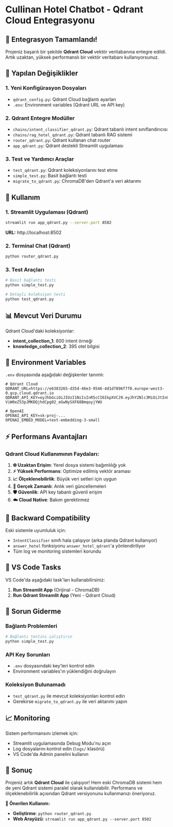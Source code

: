 # Cullinan Hotel Chatbot - Qdrant Cloud Entegrasyonu

## 🎉 Entegrasyon Tamamlandı!

Projeniz başarılı bir şekilde **Qdrant Cloud** vektör veritabanına entegre edildi. Artık uzaktan, yüksek performanslı bir vektör veritabanı kullanıyorsunuz.

## 🔧 Yapılan Değişiklikler

### 1. Yeni Konfigürasyon Dosyaları
- `qdrant_config.py`: Qdrant Cloud bağlantı ayarları
- `.env`: Environment variables (Qdrant URL ve API key)

### 2. Qdrant Entegre Modüller
- `chains/intent_classifier_qdrant.py`: Qdrant tabanlı intent sınıflandırıcısı
- `chains/rag_hotel_qdrant.py`: Qdrant tabanlı RAG sistemi
- `router_qdrant.py`: Qdrant kullanan chat router
- `app_qdrant.py`: Qdrant destekli Streamlit uygulaması

### 3. Test ve Yardımcı Araçlar
- `test_qdrant.py`: Qdrant koleksiyonlarını test etme
- `simple_test.py`: Basit bağlantı testi
- `migrate_to_qdrant.py`: ChromaDB'den Qdrant'a veri aktarımı

## 🚀 Kullanım

### 1. Streamlit Uygulaması (Qdrant)
```bash
streamlit run app_qdrant.py --server.port 8502
```
**URL:** http://localhost:8502

### 2. Terminal Chat (Qdrant)
```bash
python router_qdrant.py
```

### 3. Test Araçları
```bash
# Basit bağlantı testi
python simple_test.py

# Detaylı koleksiyon testi
python test_qdrant.py
```

## 📊 Mevcut Veri Durumu

Qdrant Cloud'daki koleksiyonlar:
- **intent_collection_1**: 800 intent örneği
- **knowledge_collection_2**: 395 otel bilgisi

## 🔑 Environment Variables

`.env` dosyasında aşağıdaki değişkenler tanımlı:

```env
# Qdrant Cloud
QDRANT_URL=https://e6383265-d35d-46e3-9546-4d1d7896f7f0.europe-west3-0.gcp.cloud.qdrant.io
QDRANT_API_KEY=eyJhbGciOiJIUzI1NiIsInR5cCI6IkpXVCJ9.eyJhY2Nlc3MiOiJtIn0.-ViW0eZ53pJMKDQjhdCpg02_eGwNySXF68BmqoyjYWU

# OpenAI
OPENAI_API_KEY=sk-proj-...
OPENAI_EMBED_MODEL=text-embedding-3-small
```

## ⚡ Performans Avantajları

### Qdrant Cloud Kullanımının Faydaları:
1. **🌐 Uzaktan Erişim**: Yerel dosya sistemi bağımlılığı yok
2. **⚡ Yüksek Performans**: Optimize edilmiş vektör araması
3. **📈 Ölçeklenebilirlik**: Büyük veri setleri için uygun
4. **🔄 Gerçek Zamanlı**: Anlık veri güncellemeleri
5. **🛡️ Güvenlik**: API key tabanlı güvenli erişim
6. **☁️ Cloud Native**: Bakım gerektirmez

## 🔄 Backward Compatibility

Eski sistemle uyumluluk için:
- `IntentClassifier` sınıfı hala çalışıyor (arka planda Qdrant kullanıyor)
- `answer_hotel` fonksiyonu `answer_hotel_qdrant`'a yönlendiriliyor
- Tüm log ve monitoring sistemleri korundu

## 🎯 VS Code Tasks

VS Code'da aşağıdaki task'ları kullanabilirsiniz:

1. **Run Streamlit App** (Orijinal - ChromaDB)
2. **Run Qdrant Streamlit App** (Yeni - Qdrant Cloud)

## 🐛 Sorun Giderme

### Bağlantı Problemleri
```bash
# Bağlantı testini çalıştırın
python simple_test.py
```

### API Key Sorunları
- `.env` dosyasındaki key'leri kontrol edin
- Environment variables'ın yüklendiğini doğrulayın

### Koleksiyon Bulunamadı
- `test_qdrant.py` ile mevcut koleksiyonları kontrol edin
- Gerekirse `migrate_to_qdrant.py` ile veri aktarımı yapın

## 📈 Monitoring

Sistem performansını izlemek için:
- Streamlit uygulamasında Debug Modu'nu açın
- Log dosyalarını kontrol edin (`logs/` klasörü)
- VS Code'da Admin panelini kullanın

## 🎊 Sonuç

Projeniz artık **Qdrant Cloud** ile çalışıyor! Hem eski ChromaDB sistemi hem de yeni Qdrant sistemi paralel olarak kullanılabilir. Performans ve ölçeklenebilirlik açısından Qdrant versiyonunu kullanmanızı öneriyoruz.

**🎯 Önerilen Kullanım:**
- **Geliştirme**: `python router_qdrant.py`
- **Web Arayüzü**: `streamlit run app_qdrant.py --server.port 8502`
